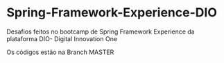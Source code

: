 # Spring-Framework-Experience-DIO
Desafios feitos no bootcamp de Spring Framework Experience da plataforma DIO- Digital Innovation One

Os códigos estão na Branch MASTER
